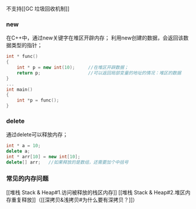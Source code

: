 不支持[[GC 垃圾回收机制]]

### new
在C++中，通过new关键字在堆区开辟内存；
利用new创建的数据，会返回该数据类型的指针；
```cpp
int * func()
{
	int * p = new int(10);     //在堆区开辟数据；
	return p;                  //可以返回局部变量的地址的情况：堆区的数据
}
...
int main()
{
	int *p = func();
}
```

### delete
通过delete可以释放内存；
```cpp
int * a = 10;
delete a;
int * arr[10] = new int[10];
delete[] arr;   //如果释放的是数组，还需要加个中括号
```

### 常见的内存问题
[[堆栈 Stack & Heap#1.访问被释放的栈区内存]]
[[堆栈 Stack & Heap#2.堆区内存重复释放]]（[[深拷贝&浅拷贝#为什么要有深拷贝？]]）